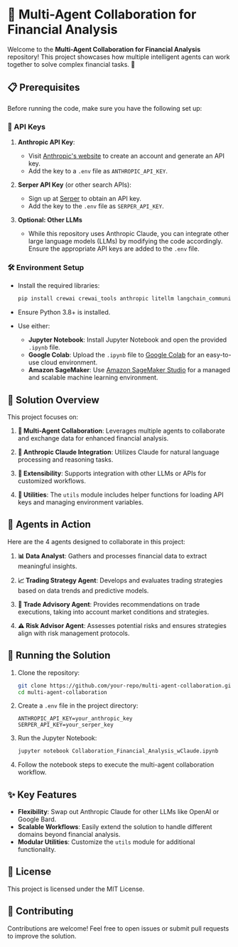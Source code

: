 # 🌟 Multi-Agent Collaboration for Financial Analysis

Welcome to the **Multi-Agent Collaboration for Financial Analysis** repository! This project showcases how multiple intelligent agents can work together to solve complex financial tasks. 🚀

## 📋 Prerequisites

Before running the code, make sure you have the following set up:

### 🔑 API Keys

1. **Anthropic API Key**:
   - Visit [Anthropic's website](https://www.anthropic.com/) to create an account and generate an API key.
   - Add the key to a `.env` file as `ANTHROPIC_API_KEY`.

2. **Serper API Key** (or other search APIs):
   - Sign up at [Serper](https://serper.dev/) to obtain an API key.
   - Add the key to the `.env` file as `SERPER_API_KEY`.

3. **Optional: Other LLMs**
   - While this repository uses Anthropic Claude, you can integrate other large language models (LLMs) by modifying the code accordingly. Ensure the appropriate API keys are added to the `.env` file.

### 🛠 Environment Setup

- Install the required libraries:
  ```bash
  pip install crewai crewai_tools anthropic litellm langchain_community
  ```

- Ensure Python 3.8+ is installed.

- Use either:
  - **Jupyter Notebook**: Install Jupyter Notebook and open the provided `.ipynb` file.
  - **Google Colab**: Upload the `.ipynb` file to [Google Colab](https://colab.research.google.com/) for an easy-to-use cloud environment.
  - **Amazon SageMaker**: Use [Amazon SageMaker Studio](https://aws.amazon.com/sagemaker/studio/) for a managed and scalable machine learning environment.


## 📝 Solution Overview

This project focuses on:

1. **🤝 Multi-Agent Collaboration**: Leverages multiple agents to collaborate and exchange data for enhanced financial analysis.

2. **🧠 Anthropic Claude Integration**: Utilizes Claude for natural language processing and reasoning tasks.

3. **🔄 Extensibility**: Supports integration with other LLMs or APIs for customized workflows.

4. **🧰 Utilities**: The `utils` module includes helper functions for loading API keys and managing environment variables.

## 🤖 Agents in Action

Here are the 4 agents designed to collaborate in this project:

1. **📊 Data Analyst**: Gathers and processes financial data to extract meaningful insights.

2. **📈 Trading Strategy Agent**: Develops and evaluates trading strategies based on data trends and predictive models.

3. **💼 Trade Advisory Agent**: Provides recommendations on trade executions, taking into account market conditions and strategies.

4. **⚠️ Risk Advisor Agent**: Assesses potential risks and ensures strategies align with risk management protocols.

## 🚀 Running the Solution

1. Clone the repository:
   ```bash
   git clone https://github.com/your-repo/multi-agent-collaboration.git
   cd multi-agent-collaboration
   ```

2. Create a `.env` file in the project directory:
   ```env
   ANTHROPIC_API_KEY=your_anthropic_key
   SERPER_API_KEY=your_serper_key
   ```

3. Run the Jupyter Notebook:
   ```bash
   jupyter notebook Collaboration_Financial_Analysis_wClaude.ipynb
   ```

4. Follow the notebook steps to execute the multi-agent collaboration workflow.

## ✨ Key Features

- **Flexibility**: Swap out Anthropic Claude for other LLMs like OpenAI or Google Bard.
- **Scalable Workflows**: Easily extend the solution to handle different domains beyond financial analysis.
- **Modular Utilities**: Customize the `utils` module for additional functionality.

## 📜 License

This project is licensed under the MIT License.

## 🤗 Contributing

Contributions are welcome! Feel free to open issues or submit pull requests to improve the solution.









